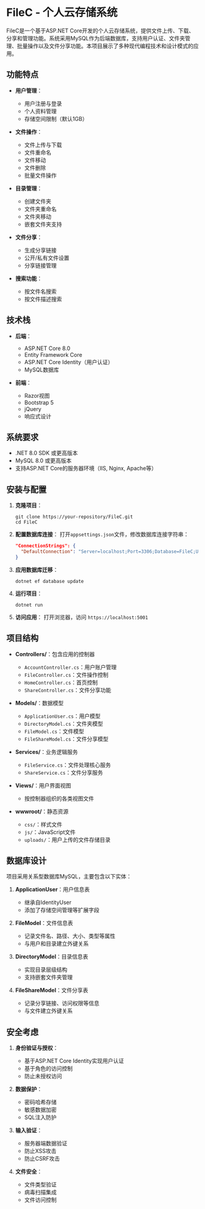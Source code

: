 # FileC - 个人云存储系统

FileC是一个基于ASP.NET Core开发的个人云存储系统，提供文件上传、下载、分享和管理功能。系统采用MySQL作为后端数据库，支持用户认证、文件夹管理、批量操作以及文件分享功能。本项目展示了多种现代编程技术和设计模式的应用。

## 功能特点

- **用户管理**：
  - 用户注册与登录
  - 个人资料管理
  - 存储空间限制（默认1GB）

- **文件操作**：
  - 文件上传与下载
  - 文件重命名
  - 文件移动
  - 文件删除
  - 批量文件操作

- **目录管理**：
  - 创建文件夹
  - 文件夹重命名
  - 文件夹移动
  - 嵌套文件夹支持

- **文件分享**：
  - 生成分享链接
  - 公开/私有文件设置
  - 分享链接管理

- **搜索功能**：
  - 按文件名搜索
  - 按文件描述搜索

## 技术栈

- **后端**：
  - ASP.NET Core 8.0
  - Entity Framework Core
  - ASP.NET Core Identity（用户认证）
  - MySQL数据库

- **前端**：
  - Razor视图
  - Bootstrap 5
  - jQuery
  - 响应式设计

## 系统要求

- .NET 8.0 SDK 或更高版本
- MySQL 8.0 或更高版本
- 支持ASP.NET Core的服务器环境（IIS, Nginx, Apache等）

## 安装与配置

1. **克隆项目**：
   ```
   git clone https://your-repository/FileC.git
   cd FileC
   ```

2. **配置数据库连接**：
   打开`appsettings.json`文件，修改数据库连接字符串：
   ```json
   "ConnectionStrings": {
     "DefaultConnection": "Server=localhost;Port=3306;Database=FileC;User=your_username;Password=your_password;"
   }
   ```

3. **应用数据库迁移**：
   ```
   dotnet ef database update
   ```

4. **运行项目**：
   ```
   dotnet run
   ```

5. **访问应用**：
   打开浏览器，访问 `https://localhost:5001`

## 项目结构

- **Controllers/**：包含应用的控制器
  - `AccountController.cs`：用户账户管理
  - `FileController.cs`：文件操作控制
  - `HomeController.cs`：首页控制
  - `ShareController.cs`：文件分享功能

- **Models/**：数据模型
  - `ApplicationUser.cs`：用户模型
  - `DirectoryModel.cs`：文件夹模型
  - `FileModel.cs`：文件模型
  - `FileShareModel.cs`：文件分享模型

- **Services/**：业务逻辑服务
  - `FileService.cs`：文件处理核心服务
  - `ShareService.cs`：文件分享服务

- **Views/**：用户界面视图
  - 按控制器组织的各类视图文件

- **wwwroot/**：静态资源
  - `css/`：样式文件
  - `js/`：JavaScript文件
  - `uploads/`：用户上传的文件存储目录

## 数据库设计

项目采用关系型数据库MySQL，主要包含以下实体：

1. **ApplicationUser**：用户信息表
   - 继承自IdentityUser
   - 添加了存储空间管理等扩展字段

2. **FileModel**：文件信息表
   - 记录文件名、路径、大小、类型等属性
   - 与用户和目录建立外键关系

3. **DirectoryModel**：目录信息表
   - 实现目录层级结构
   - 支持嵌套文件夹管理

4. **FileShareModel**：文件分享表
   - 记录分享链接、访问权限等信息
   - 与文件建立外键关系

## 安全考虑

1. **身份验证与授权**：
   - 基于ASP.NET Core Identity实现用户认证
   - 基于角色的访问控制
   - 防止未授权访问

2. **数据保护**：
   - 密码哈希存储
   - 敏感数据加密
   - SQL注入防护

3. **输入验证**：
   - 服务器端数据验证
   - 防止XSS攻击
   - 防止CSRF攻击

4. **文件安全**：
   - 文件类型验证
   - 病毒扫描集成
   - 文件访问控制

